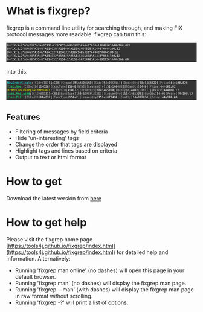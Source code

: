 # What is fixgrep?
fixgrep is a command line utility for searching through, and making FIX protocol messages more readable.
fixgrep can turn this:

![alt text](docs/readme-before.png "Before")

into this:

![alt text](docs/readme-after.png "After")

## Features
* Filtering of messages by field criteria
* Hide 'un-interesting' tags
* Change the order that tags are displayed
* Highlight tags and lines based on criteria
* Output to text or html format

# How to get
Download the latest version from [here](https://github.com/tools4j/fixgrep/tree/master/fixgrep-core/releases)

# How to get help
Please visit the fixgrep home page [https://tools4j.github.io/fixgrep/index.html](https://tools4j.github.io/fixgrep/index.html) for detailed help and information.
Alternatively:
* Running 'fixgrep man online' (no dashes) will open this page in your default browser.
* Running 'fixgrep man' (no dashes) will display the fixgrep man page.
* Running 'fixgrep --man' (with dashes) will display the fixgrep man page in raw format without scrolling.
* Running 'fixgrep -?' will print a list of options.
